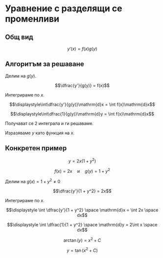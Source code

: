 # Уравнение с разделящи се променливи

## Общ вид

$$y'(x) = f(x)g(y)$$

## Алгоритъм за решаване

Делим на $g(y)$.

$$\dfrac{y'}{g(y)} = f(x)$$

Интегрираме по $x$.

$$\displaystyle\int\dfrac{y'}{g(y)}\mathrm{d}x = \int f(x)\mathrm{d}x$$

$$\displaystyle\int\dfrac{1}{g(y)}\mathrm{d}y = \int f(x)\mathrm{d}x$$

Получават се 2 интеграла и ги решаваме.

Изразяваме $y$ като функция на $x$.

## Конкретен пример

$$y = 2x(1 + y^2)$$

$$f(x) = 2x \quad\text{и}\quad g(y) = 1 + y^2$$

Делим на $g(x) = 1 + y^2 \ne 0$

$$\dfrac{y'}{1 + y^2} = 2x$$

Интегрираме по $x$.

$$\displaystyle \int \dfrac{y'}{1 + y^2} \space \mathrm{d}x = \int 2x \space dx$$

$$\displaystyle \int \dfrac{1}{1 + y^2} \space \mathrm{d}y = 2\int x \space dx$$

$$\arctan(y) = x^2 + C$$

$$y = \tan(x^2 + C)$$
